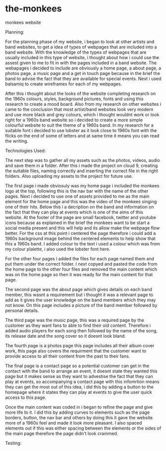 
# the-monkees
monkees website

Planning:

For the planning phase of my website, i began to look at other artists and band websites, to get a idea of types of webpages that are included into a band website. With the knowledge of the types of webpages that are usually included in this type of website, i thought about how i could use the assest given to me to fit in with the pages included in a band website. The webapages i decided to include are obviously a home page, a about page, a photos page, a music page and a get in touch page because in the brief the band to advise the fact that they are available for special events. Next i used balsamiq to create wireframes for each of my webpages. 

After this i thought about the looks of the website completing research on the 1960s colours, styles, background pictures, fonts and using this research to create a mood board. Also from my research on other websites i came to the conclusion that most artist/band websites look very modern and use more black and grey colours, which i thought wouldnt work or look right for a 1960s band website so i decided to create a more simple colourful website to suit the theme of a 1960s band. In my research for a suitable font i decided to use lobster as it look close to 1960s font with the flicks on the end of some of letters and at same time it means you can read the writing.

Technologies Used:

The next step was to gather all my assets such as the photos, videos, audio and save them in a folder. After this i made the project on cloud 9, creating the suitable files, naming correctly and inserting the correct file in the right folders. Also uploading my assets to the project for future use.

The first page i made obviosuly was my home page i included the monkees logo at the top, following this is the nav bar with the name of the other pages. Next i decided to use one of assets provided to me as the main element for the home page and this was the video of the monkees singing one of their hits. Below this i a decription on the band and information on the fact that they can play at events which is one of the aims of this website. At the footer of the page are small facebook, twitter and youtube icons because as explained in the brief the monkees want to be start a social media present and this will help and its allow make the webpage flow better. For the css at this point i centered the page therefore i could add a 1960s background image behind the centered elements to help show that this a 1960s band. I added colour to the text i used a colour which was from my colour plalette, i also used the lobster font here.

For the other four pages i added the files for each page named them and put them under the correct folder. I next copyed and pasted the code from the home page to the other four files and removed the main content which was on the home page so then it was ready for the main content for that page. 

The second page was the about page which gives details on each band member, this wasnt a requirement but i thought it was a relevant page to add as it gives the user knowledge on the band members which they may not know. On this page includes a picture of the band member followed by personal details. 

The third page was the music page, this was a required page by the customer as they want fans to able to find their old content. Therefore i added audio players for each song then followed by the name of the song, its release date and the song cover so it doesnt look bland. 

The fourth page is a photos page this page includes all their album cover work, this page also covers the requirment that the customer want to provide access to all their content from the past to their fans. 

The final page is a contact page so a potential customer can get in the contact with the band to arrange an event, it doesnt state they wanted this page but it makes sense as they want to advestise the fact that they can play at events, so accompanying a contact page with this infomrtion means they can get the most out of this idea, i did this by adding a button to the homepage where it states they can play at events to give the user quick access to this page.

Once the main content was coded in i began to refine the page and give more life to it. I did this by adding curves to elements such as the page borders, button, the nav bar and others by doing this it gave the website more of a 1960s feel and made it look more pleasant. I also spaced elements out if this was either spacing between the elements or the sides of the main page therefore the page didn't look crammed. 

Testing:
